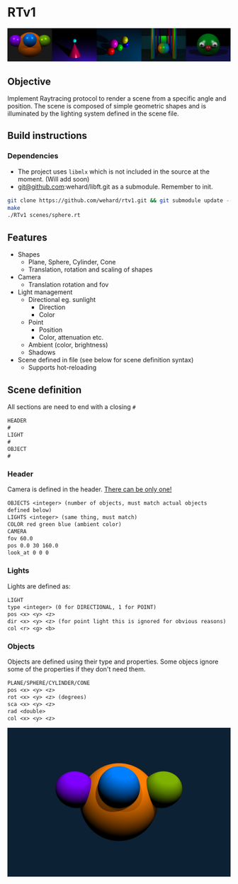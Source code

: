 # RTv1

<img src="https://github.com/wehard/rtv1/blob/master/assets/rtv1_banner.png?raw=true"/>


## Objective

Implement Raytracing protocol to render a scene from a specific angle and position. The scene is composed of simple geometric shapes and is illuminated by the lighting system defined in the scene file.


## Build instructions

### Dependencies
- The project uses ```libmlx``` which is not included in the source at the moment. (Will add soon)
- git@github.com:wehard/libft.git as a submodule. Remember to init.

```sh
git clone https://github.com/wehard/rtv1.git && git submodule update --init
make
./RTv1 scenes/sphere.rt
```

## Features
- Shapes
	- Plane, Sphere, Cylinder, Cone
	- Translation, rotation and scaling of shapes
- Camera
	- Translation rotation and fov
- Light management
	- Directional eg. sunlight
		- Direction
		- Color
	- Point
		- Position
		- Color, attenuation etc.
	- Ambient (color, brightness)
	- Shadows
- Scene defined in file (see below for scene definition syntax)
	- Supports hot-reloading


## Scene definition

All sections are need to end with a closing ```#```
```
HEADER
#
LIGHT
#
OBJECT
#
```

### Header
Camera is defined in the header. [There can be only one!](https://www.youtube.com/watch?v=_J3VeogFUOs)
```
OBJECTS <integer> (number of objects, must match actual objects defined below)
LIGHTS <integer> (same thing, must match)
COLOR red green blue (ambient color)
CAMERA
fov 60.0
pos 0.0 30 160.0
look_at 0 0 0
```
### Lights

Lights are defined as:

```
LIGHT
type <integer> (0 for DIRECTIONAL, 1 for POINT)
pos <x> <y> <z>
dir <x> <y> <z> (for point light this is ignored for obvious reasons)
col <r> <g> <b>
```

### Objects

Objects are defined using their type and properties. Some objecs ignore some of the properties if they don't need them.

```
PLANE/SPHERE/CYLINDER/CONE
pos <x> <y> <z>
rot <x> <y> <z> (degrees)
sca <x> <y> <z>
rad <double>
col <x> <y> <z>
```

<img src="https://github.com/wehard/rtv1/blob/master/assets/rtv1.png?raw=true"/>
